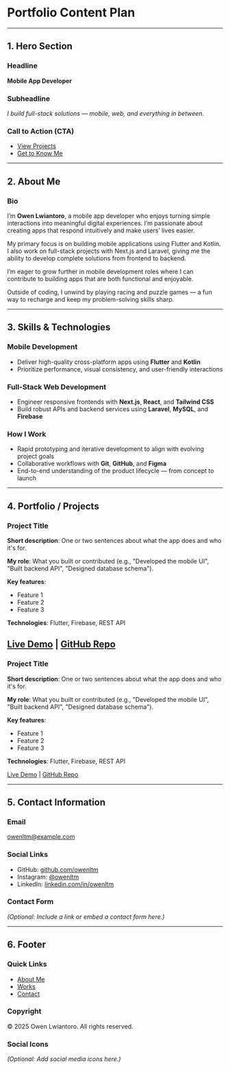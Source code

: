 # Portfolio Content Plan

---

## 1. Hero Section

### Headline
**Mobile App Developer**

### Subheadline
*I build full-stack solutions — mobile, web, and everything in between.*

### Call to Action (CTA)
- [View Projects](#works)
- [Get to Know Me](#about-me)

---

## 2. About Me

### Bio
I’m **Owen Lwiantoro**, a mobile app developer who enjoys turning simple interactions into meaningful digital experiences. I’m passionate about creating apps that respond intuitively and make users’ lives easier.

My primary focus is on building mobile applications using Flutter and Kotlin. I also work on full-stack projects with Next.js and Laravel, giving me the ability to develop complete solutions from frontend to backend.

I’m eager to grow further in mobile development roles where I can contribute to building apps that are both functional and enjoyable.

Outside of coding, I unwind by playing racing and puzzle games — a fun way to recharge and keep my problem-solving skills sharp.

---

## 3. Skills & Technologies

### Mobile Development
- Deliver high-quality cross-platform apps using **Flutter** and **Kotlin**
- Prioritize performance, visual consistency, and user-friendly interactions

### Full-Stack Web Development
- Engineer responsive frontends with **Next.js**, **React**, and **Tailwind CSS**
- Build robust APIs and backend services using **Laravel**, **MySQL**, and **Firebase**

### How I Work
- Rapid prototyping and iterative development to align with evolving project goals
- Collaborative workflows with **Git**, **GitHub**, and **Figma**
- End-to-end understanding of the product lifecycle — from concept to launch

---

## 4. Portfolio / Projects

### Project Title
**Short description**: One or two sentences about what the app does and who it's for.

**My role**: What you built or contributed (e.g., "Developed the mobile UI", "Built backend API", "Designed database schema").

**Key features**:
- Feature 1
- Feature 2
- Feature 3

**Technologies**: Flutter, Firebase, REST API

[Live Demo](https://yourprojectlink.com) | [GitHub Repo](https://github.com/yourusername/project)
---

### Project Title
**Short description**: One or two sentences about what the app does and who it's for.

**My role**: What you built or contributed (e.g., "Developed the mobile UI", "Built backend API", "Designed database schema").

**Key features**:
- Feature 1
- Feature 2
- Feature 3

**Technologies**: Flutter, Firebase, REST API

[Live Demo](https://yourprojectlink.com) | [GitHub Repo](https://github.com/yourusername/project)

---

## 5. Contact Information

### Email
[owenltm@example.com](mailto:owenltm@example.com)

### Social Links
- GitHub: [github.com/owenltm](https://github.com/owenltm)
- Instagram: [@owenltm](https://instagram.com/owenltm)
- LinkedIn: [linkedin.com/in/owenltm](https://linkedin.com/in/owenltm)

### Contact Form
*(Optional: Include a link or embed a contact form here.)*

---

## 6. Footer

### Quick Links
- [About Me](#about-me)
- [Works](#works)
- [Contact](#contact)

### Copyright
© 2025 Owen Lwiantoro. All rights reserved.

### Social Icons
*(Optional: Add social media icons here.)*